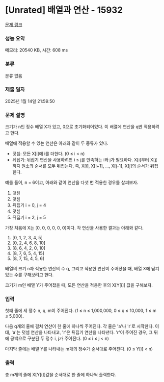 # [Unrated] 배열과 연산 - 15932 

[문제 링크](https://www.acmicpc.net/problem/15932) 

### 성능 요약

메모리: 20540 KB, 시간: 608 ms

### 분류

분류 없음

### 제출 일자

2025년 1월 14일 21:59:50

### 문제 설명

<p>크기가 n인 정수 배열 X가 있고, 0으로 초기화되어있다. 이 배열에 연산을 q번 적용하려고 한다.</p>

<p>배열에 적용할 수 있는 연산은 아래와 같이 두 종류가 있다.</p>

<ul>
	<li>덧셈: 모든 X[i]에 i를 더한다. (0 ≤ i < n)</li>
	<li>뒤집기: 뒤집기 연산을 사용하려면 i ≤ j를 만족하는 i와 j가 필요하다. X[i]부터 X[j]까지 원소의 순서를 모두 뒤집는다. 즉, X[i], X[i+1], ..., X[j-1], X[j]의 순서가 뒤집힌다.</li>
</ul>

<p>예를 들어, n = 6이고, 아래와 같이 연산을 다섯 번 적용한 경우를 살펴보자.</p>

<ol>
	<li>덧셈</li>
	<li>덧셈</li>
	<li>뒤집기 i = 0, j = 4</li>
	<li>덧셈</li>
	<li>뒤집기 i = 2, j = 5</li>
</ol>

<p>가장 처음에 X는 [0, 0, 0, 0, 0, 0]이다. 각 연산을 사용한 결과는 아래와 같다.</p>

<ol>
	<li>[0, 1, 2, 3, 4, 5]</li>
	<li>[0, 2, 4, 6, 8, 10]</li>
	<li>[8, 6, 4, 2, 0, 10]</li>
	<li>[8, 7, 6, 5, 4, 15]</li>
	<li>[8, 7, 15, 4, 5, 6]</li>
</ol>

<p>배열의 크기 n과 적용한 연산의 수 q, 그리고 적용한 연산이 주어졌을 때, 배열 X에 담겨있는 수를 구해보려고 한다.</p>

<p>크기가 m인 배열 Y가 주어졌을 때, 모든 연산을 적용한 후의 X[Y[i]] 값을 구해보자.</p>

### 입력 

 <p>첫째 줄에 세 정수 n, q, m이 주어진다. (1 ≤ n ≤ 1,000,000, 0 ≤ q ≤ 10,000, 1 ≤ m ≤ 5,000).</p>

<p>다음 q개의 줄에 결처 연산이 한 줄에 하나씩 주어진다. 각 줄은 'a'나 'r'로 시작한다. 이 대, 'a'는 덧셈 연산을 나타내고, 'r'은 뒤집기 연산을 나타낸다. 'r'이 주어진 경우, 그 뒤에 공백으로 구분된 두 정수 i, j가 주어진다. (0 ≤ i ≤ j < n)</p>

<p>마지막 줄에는 배열 Y를 나타내는 m개의 정수가 순서대로 주어진다. (0 ≤ Y[i] < n)</p>

### 출력 

 <p>총 m개의 줄에 X[Y[i]]값을 순서대로 한 줄에 하나씩 출력한다.</p>

